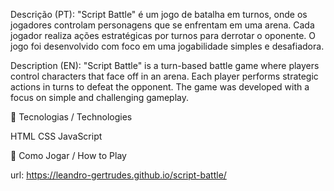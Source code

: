 Descrição (PT):
"Script Battle" é um jogo de batalha em turnos, onde os jogadores controlam personagens que se enfrentam em uma arena. Cada jogador realiza ações estratégicas por turnos para derrotar o oponente.
O jogo foi desenvolvido com foco em uma jogabilidade simples e desafiadora.


Description (EN):
"Script Battle" is a turn-based battle game where players control characters that face off in an arena. Each player performs strategic actions in turns to defeat the opponent.
The game was developed with a focus on simple and challenging gameplay.

🚀 Tecnologias / Technologies

HTML
CSS
JavaScript

🔧 Como Jogar / How to Play

url: https://leandro-gertrudes.github.io/script-battle/
